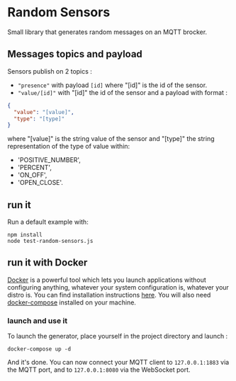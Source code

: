 # Random Sensors

Small library that generates random messages on an MQTT brocker. 

## Messages topics and payload

Sensors publish on 2 topics : 

- `"presence"`  with payload `[id]` where "[id]" is the id of the sensor. 
- `"value/[id]"` with "[id]" the id of the sensor and a payload with format : 

```JSON
{
  "value": "[value]",
  "type": "[type]"
}
```

where "[value]" is the string value of the sensor and "[type]" the string representation of the type of value within: 

-  'POSITIVE_NUMBER',
-  'PERCENT',
-  'ON_OFF',
-  'OPEN_CLOSE'.

## run it


Run a default example with:

```
npm install
node test-random-sensors.js
```

## run it with Docker

[Docker](https://www.docker.com/what-docker) is a powerful tool which lets you launch applications without configuring
anything, whatever your system configuration is, whatever your distro is. You can find installation instructions
[here](https://www.docker.com/products/docker). You will also need
[docker-compose](https://docs.docker.com/compose/install/) installed on your machine.

### launch and use it

To launch the generator, place yourself in the project directory and launch :

```
docker-compose up -d
```

And it's done. You can now connect your MQTT client to `127.0.0.1:1883` via the MQTT port, and to `127.0.0.1:8080` via the WebSocket port.